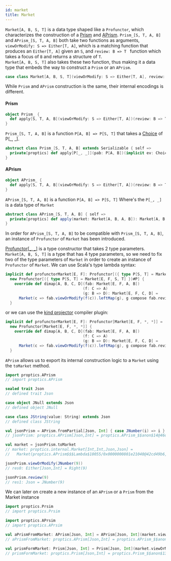 ```yaml
---
id: market
title: Market
---
```


`Market[A, B, S, T]` is a data type shaped like a `Profunctor`, which characterizes the construction of a <a href="/Proptics/docs/optics/prism" target="_blank">Prism</a> and <a href="/Proptics/docs/an-optics/a-prism" target="_blank">APrism</a>.
`Prism_[S, T, A, B]` and `APrism_[S, T, A, B]` both take two functions as arguments,<br/> `viewOrModify: S => Either[T, A]`, which is a matching function that produces an `Either[T, A]` given an `S`, and `review: B => T ` function which takes a focus of `B` and returns a structure of `T`.</br>
`Market[A, B, S, T]` also takes these two function, thus making it a data type that embeds the way to construct a `Prism` or an `APrism`.

```scala
case class Market[A, B, S, T](viewOrModify: S => Either[T, A], review: B => T)
```

While `Prism` and `APrism` construction is the same, their internal encodings is different.


#### Prism

```scala
object Prism_ {
  def apply[S, T, A, B](viewOrModify: S => Either[T, A])(review: B => T): Prism_[S, T, A, B]
}
```

`Prism_[S, T, A, B]` is a function `P[A, B] => P[S, T]` that takes a <a href="/Proptics/docs/profunctors/choice" target="_blank">Choice</a> of P[_, _].

```scala
abstract class Prism_[S, T, A, B] extends Serializable { self =>
  private[proptics] def apply[P[_, _]](pab: P[A, B])(implicit ev: Choice[P]): P[S, T]
}
```

#### APrism

```scala
object APrism_ {
  def apply[S, T, A, B](viewOrModify: S => Either[T, A])(review: B => T): APrism_[S, T, A, B]
}
```

`APrism_[S, T, A, B]` is a function `P[A, B] => P[S, T]` Where's the `P[_, _]` is a data type of `Market`

```scala
abstract class APrism_[S, T, A, B] { self =>
  private[proptics] def apply(market: Market[A, B, A, B]): Market[A, B, S, T]
}
```

In order for `APrism_[S, T, A, B]` to be compatible with `Prism_[S, T, A, B]`, an instance of `Profunctor` of `Market` has been
introduced.

<a href="/Proptics/docs/profunctors/profunctor" target="_blank">Profunctor[_, _]</a> is a type constructor that takes 2 type parameters. `Market[A, B, S, T]` is a type that has 4 type parameters, so we need
to fix two of the type parameters of `Market` in order to create an instance of `Profunctor` of `Market`. We can use Scala's type lambda syntax:

```scala
implicit def profunctorMarket[E, F]: Profunctor[({ type P[S, T] = Market[E, F, S, T] })#P] =
  new Profunctor[({ type P[S, T] = Market[E, F, S, T] })#P] {
    override def dimap[A, B, C, D](fab: Market[E, F, A, B])
                                  (f: C => A)
                                  (g: B => D): Market[E, F, C, D] =
      Market(c => fab.viewOrModify(f(c)).leftMap(g), g compose fab.review)
  }
```

or we can use the <a href="https://github.com/typelevel/kind-projector" target="_blank">kind projector</a> compiler plugin:

```scala
implicit def profunctorMarket[E, F]: Profunctor[Market[E, F, *, *]] = 
  new Profunctor[Market[E, F, *, *]] {
    override def dimap[A, B, C, D](fab: Market[E, F, A, B])
                                  (f: C => A)
                                  (g: B => D): Market[E, F, C, D] =
      Market(c => fab.viewOrModify(f(c)).leftMap(g), g compose fab.review)
  }
```

`APrism` allows us to export its internal construction logic to a `Market` using the `toMarket` method.

```scala
import proptics.APrism
// import proptics.APrism

sealed trait Json
// defined trait Json

case object JNull extends Json
// defined object JNull

case class JString(value: String) extends Json
// defined class JString

val jsonPrism = APrism.fromPartial[Json, Int] { case JNumber(i) => i }(JNumber)
// jsonPrism: proptics.APrism[Json,Int] = proptics.APrism_$$anon$14@46d23947

val market = jsonPrism.toMarket
// market: proptics.internal.Market[Int,Int,Json,Json] = 
//   Market(proptics.APrism$$$Lambda$10055/0x0000000801e21040@42cd49b6,JNumber)

jsonPrism.viewOrModify(JNumber(9))
// res0: Either[Json,Int] = Right(9)

jsonPrism.review(9)
// res1: Json = JNumber(9)
```

We can later on create a new instance of an `APrism` or a `Prism` from the Market instance

```scala
import proptics.Prsim
// import proptics.Prsim

import proptics.APrsim
// import proptics.APrsim

val aPrismFromMarket: APrism[Json, Int] = APrism[Json, Int](market.viewOrModify)(market.review)
// aPrismFromMarket: proptics.APrism[Json,Int] = proptics.APrism_$$anon$14@4d448e44

val prismFormMarket: Prism[Json, Int] = Prism[Json, Int](market.viewOrModify)(market.review)
// prismFormMarket: proptics.Prism[Json,Int] = proptics.Prism_$$anon$13@31871fea
```